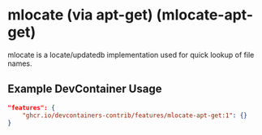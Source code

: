 
# mlocate (via apt-get) (mlocate-apt-get)

mlocate is a locate/updatedb implementation used for quick lookup of file names.

## Example DevContainer Usage

```json
"features": {
    "ghcr.io/devcontainers-contrib/features/mlocate-apt-get:1": {}
}
```



